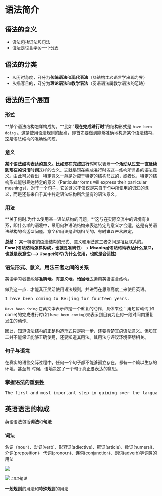 # 语法简介
## 语法的含义

* 语法包括词法和句法
* 语法是语言学的一个分支

## 语法的分类

* 从历时角度，可分为**传统语法**和**现代语法**（以结构主义语言学出现为界）
* 从描写目的，可分为**理论语法**和**教学语法**（英语语法属教学语法的范畴）

## 语法的三个层面

### 形式

**某个语法结构怎样构成的。**比如"**现在完成进行时**"的结构形式是 `have been doing` 。这是使用语法规则的起点，即首先要做到能够准确地构造某个语法结构，这是语法结构的准确性问题。

### 意义

**某个语法结构表达的意义。**比如**现在完成进行时**可以表示**一个活动从过去一直延续到现在的说话时刻**这样的含义。这就是现在完成进行时态这一结构所具备的语法意义。由此可以看出，特定意义一般是对应于特定的结构形式的，或者说，特定的结构形式能够表达特定的意义（Particular forms will express their particular meanings）。对于一个句子，它的含义不仅仅是来自于句中所使用的词汇的含义，而是还有来自于其中特定语法结构所含量有的语法意义。

### 用法

**关于何时/为什么使用某一语法结构的问题。**这与在实际交流中的语境有关系，即什么样的语境中，采用何种语法结构来表达特定的意义才合适，这是有关语法结构的合适型问题。意义和用法是密切相关的，有时难以严格界定。

**总结：** 某一特定的语法结构的形式、意义和用法这三者之间是相互联系的。**Form(语法结构怎样构成，也就是准确性) --> Meaning(语法结构表达什么意义，也就是表意性) --> Usage(何时/为什么使用，也就是合适性)**

### 语法形式、意义、用法三者之间的关系

英语学习者要能够**准确地、有意义地、恰当地**去运用英语语言结构。

做到这一点，才能真正灵活使用语法规则，并进而在思维高度上来使用英语。

<pre>
I have been coming to Beijing for fourteen years.
</pre>

`Have been doing` 在英文中表示的是一个重复的动作，具体来说：用短暂动词(如come)的完成进行时(如 `have been coming`)来表示到目前为止的一段时间内重复发生的动作。

因此，知道语法结构的正确构造形式只是第一步，还要清楚其的语法意义。但知其二并不能保证能够正确使用，还要知道其用法。其用法与评议环境密切相关。

### 句子与语境

在真实的语言交际过程中，任何一个句子都不能够孤立存在，都有一个赖以生存的环境。甚至有
时候，语境决定了一个句子真正要表达的意思。

### 掌握语法的重要性

<pre>
The first and most important step in gaining over the language is gaining control over its grammar. It is the knowledge of grammar that yields access to the rich possibilities of the language and the means to use it. 
</pre>

## 英语语法的构成

英语语法包括**词法**和**句法**

### 词法
名词（noun）、动词(verb)、形容词(adjective)、冠词(article)、数词(numeral)、介词(preposition)、代词(pronoun)、连词(conjunction)、副词(adverb)等词类的用法

![](http://home.zbyz.net/english/upload/2011-09/11092215458973.jpg)

![](http://image.slidesharecdn.com/random-120406060559-phpapp01/95/-2-728.jpg?cb=1333693849)
###句法

**一般规则**的用法和**特殊规则**的用法

 